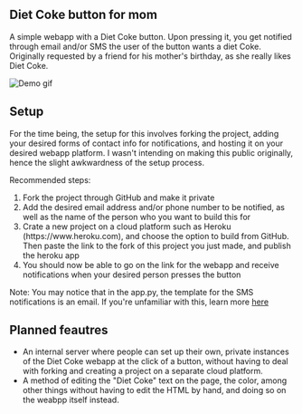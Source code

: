 ## Diet Coke button for mom

A simple webapp with a Diet Coke button. Upon pressing it, you get notified through email and/or SMS the user of the button wants a diet Coke.
Originally requested by a friend for his mother's birthday, as she really likes Diet Coke.

![Demo gif](https://i.imgur.com/X7nVU3s.gif)

## Setup

For the time being, the setup for this involves forking the project, adding your desired forms of contact info for notifications, and hosting it on your desired webapp platform.
I wasn't intending on making this public originally, hence the slight awkwardness of the setup process.

Recommended steps:
<ol>
  <li> Fork the project through GitHub and make it private </li>
  <li> Add the desired email address and/or phone number to be notified, as well as the name of the person who you want to build this for </li>
  <li> Crate a new project on a cloud platform such as Heroku (https://www.heroku.com), and choose the option to build from GitHub. Then paste the link to the fork of this project you just made, and publish the heroku app </li>
  <li> You should now be able to go on the link for the webapp and receive notifications when your desired person presses the button </li>
</ol>
  
Note: You may notice that in the app.py, the template for the SMS notifications is an email. If you're unfamiliar with this, learn more [here](https://www.dialmycalls.com/blog/send-text-messages-email-address)

## Planned feautres
  * An internal server where people can set up their own, private instances of the Diet Coke webapp at the click of a button, without having to deal with forking and creating a project on a separate cloud platform.
  * A method of editing the "Diet Coke" text on the page, the color, among other things without having to edit the HTML by hand, and doing so on the weabpp itself instead.
  
  
  
  

